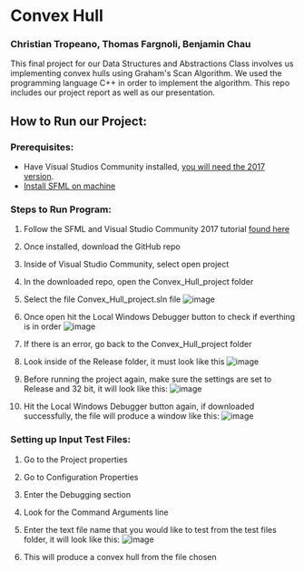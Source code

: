 # Convex Hull
### Christian Tropeano, Thomas Fargnoli, Benjamin Chau
This final project for our Data Structures and Abstractions Class involves us implementing convex hulls using Graham's Scan Algorithm.
We used the programming language C++ in order to implement the algorithm. This repo includes our project report as well as our presentation.
## **How to Run our Project**:
### Prerequisites:
- Have Visual Studios Community installed, [you will need the 2017 version](https://my.visualstudio.com/Downloads?q=visual%20studio%202017&wt.mc_id=o~msft~vscom~older-downloads).
- [Install SFML on machine](https://www.sfml-dev.org/download/sfml/2.5.0/)

<!---tom will work on this part of the markdown file. -->
### Steps to Run Program:
1. Follow the SFML and Visual Studio Community 2017 tutorial [found here](https://www.sfml-dev.org/tutorials/2.5/start-vc.php)
2. Once installed, download the GitHub repo
3. Inside of Visual Studio Community, select open project
4. In the downloaded repo, open the Convex_Hull_project folder
5. Select the file Convex_Hull_project.sln file
![image](https://user-images.githubusercontent.com/71107413/144626320-e033bd29-e240-4cc3-8947-6d523559e61c.png)

6. Once open hit the Local Windows Debugger button to check if everthing is in order
![image](https://user-images.githubusercontent.com/71107413/144627448-d67f75ee-c94f-439a-8c5c-02e44c3260da.png)

7. If there is an error, go back to the Convex_Hull_project folder
8. Look inside of the Release folder, it must look like this
![image](https://user-images.githubusercontent.com/71107413/144627831-2f789e96-1ac2-492e-b6c6-31f324e455a3.png)

9. Before running the project again, make sure the settings are set to Release and 32 bit, it will look like this:
![image](https://user-images.githubusercontent.com/71107413/144628113-1644e14b-da27-449d-a042-d76f3db58384.png)

10. Hit the Local Windows Debugger button again, if downloaded successfully, the file will produce a window like this:
![image](https://user-images.githubusercontent.com/71107413/144628347-5326691a-4551-48a7-aade-aed8d262a0f0.png)

### Setting up Input Test Files:
1. Go to the Project properties
2. Go to Configuration Properties
3. Enter the Debugging section
4. Look for the Command Arguments line
5. Enter the text file name that you would like to test from the test files folder, it will look like this:
![image](https://user-images.githubusercontent.com/71107413/144629101-7769d53d-2d5d-4b5a-af4e-45c23d794416.png)

6. This will produce a convex hull from the file chosen
